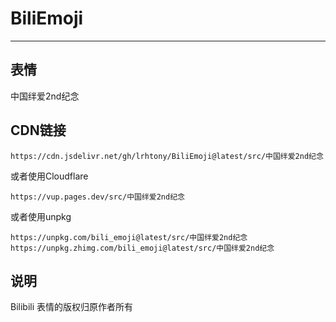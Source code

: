 # BiliEmoji
---
## 表情
中国绊爱2nd纪念
## CDN链接
```
https://cdn.jsdelivr.net/gh/lrhtony/BiliEmoji@latest/src/中国绊爱2nd纪念
```
或者使用Cloudflare
```
https://vup.pages.dev/src/中国绊爱2nd纪念
```
或者使用unpkg
```
https://unpkg.com/bili_emoji@latest/src/中国绊爱2nd纪念
https://unpkg.zhimg.com/bili_emoji@latest/src/中国绊爱2nd纪念
```
## 说明
Bilibili 表情的版权归原作者所有

